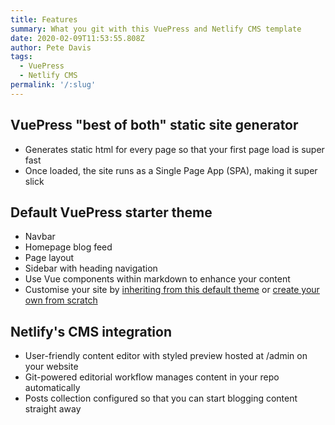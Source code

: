 ```yaml
---
title: Features
summary: What you git with this VuePress and Netlify CMS template
date: 2020-02-09T11:53:55.808Z
author: Pete Davis
tags:
  - VuePress
  - Netlify CMS
permalink: '/:slug'
---
```

## VuePress "best of both" static site generator

- Generates static html for every page so that your first page load is super fast
- Once loaded, the site runs as a Single Page App (SPA), making it super slick

## Default VuePress starter theme

- Navbar
- Homepage blog feed
- Page layout
- Sidebar with heading navigation
- Use Vue components within markdown to enhance your content
- Customise your site by [inheriting from this default theme](https://vuepress.vuejs.org/theme/inheritance.html) or [create your own from scratch](https://vuepress.vuejs.org/theme/writing-a-theme.html)

## Netlify's CMS integration

- User-friendly content editor with styled preview hosted at /admin on your website
- Git-powered editorial workflow manages content in your repo automatically
- Posts collection configured so that you can start blogging content straight away
